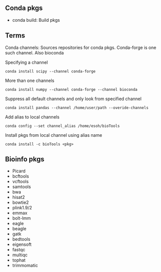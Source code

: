 Conda pkgs
---
- conda build: Build pkgs


Terms
---
Conda channels: Sources repositories for conda pkgs. Conda-forge is one such channel. Also bioconda

Specifying a channel
```
conda install scipy --channel conda-forge
```

More than one channels
```
conda install numpy --channel conda-forge --channel bioconda
```

Suppress all default channels and only look from specified channel
```
conda install pandas --channel /home/user/path --overide-channels
```

Add alias to local channels
```
conda config --set channel_alias /home/esoh/bioTools
```

Install pkgs from local channel using alias name
```
conda install -c bioTools <pkg>
```


Bioinfo pkgs
---
- Picard
- bcftools
- vcftools
- samtools
- bwa
- hisat2
- bowtie2
- plink1.9/2
- emmax
- bolt-lmm
- eagle
- beagle
- gatk
- bedtools
- eigensoft
- fastqc
- multiqc
- tophat
- trimmomatic


